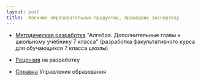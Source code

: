 ```yaml
---
layout: post
title:  Наличие образовательных продуктов, прошедших экспертизу
---
```


- [Методическая разработка](../content/form19/) "Алгебра. Дополнительные главы к школьному учебнику 7 класса" (разработка факультативного курса для обучающихся 7 класса школы)

- [Рецензия](../content/form19/) на разработку
  
- [Справка](../content/form19/) Управления образования
